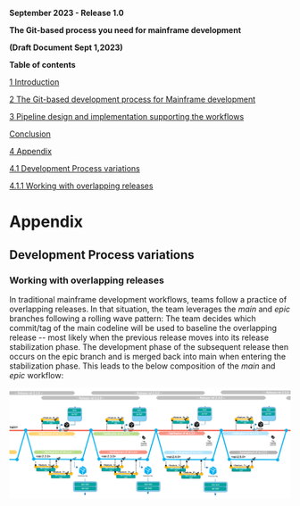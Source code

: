 **September 2023 - Release 1.0**

**The Git-based process you need for mainframe development**

**(Draft Document Sept 1,2023)**



**Table of contents**

[1 Introduction](introduction.md#introduction)

[2 The Git-based development process for Mainframe development](the-git-based-development-process-for-mainframe-development.md#the-git-based-development-process-for-mainframe-development)

[3 Pipeline design and implementation supporting the workflows](pipeline-design-and-implementation-supporting-the-workflows.md#pipeline-design-and-implementation-supporting-the-workflows)

[Conclusion](conclusion.md#conclusion)

[4 Appendix](#appendix)

[4.1 Development Process variations](#development-process-variations)

[4.1.1 Working with overlapping releases](#working-with-overlapping-releases)

# Appendix 

## Development Process variations

### Working with overlapping releases

In traditional mainframe development workflows, teams follow a practice of overlapping releases. In that situation, the team leverages the *main* and *epic* branches following a rolling wave pattern: The team decides which commit/tag of the main codeline will be used to baseline the overlapping release -- most likely when the previous release moves into its release stabilization phase. The development phase of the subsequent release then occurs on the epic branch and is merged back into main when entering the stabilization phase. This leads to the below composition of the *main* and *epic* workflow:

![Figure 24 - Git-based development process with overlapping release development](images/media/image24.png)
